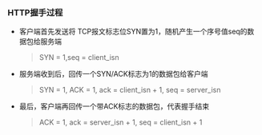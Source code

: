 ### HTTP握手过程
+ 客户端首先发送将 TCP报文标志位SYN置为1，随机产生一个序号值seq的数据包给服务端
  > SYN = 1,seq = client_isn
+ 服务端收到后，回传一个SYN/ACK标志为1的数据包给客户端
  > SYN = 1, ACK = 1, ack = client_isn + 1, seq = server_isn
+ 最后，客户端再回传一个带ACK标志的数据包，代表握手结束
  > ACK = 1, ack = server_isn + 1, seq = client_isn + 1